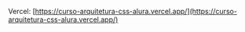 Vercel: [https://curso-arquitetura-css-alura.vercel.app/](https://curso-arquitetura-css-alura.vercel.app/)